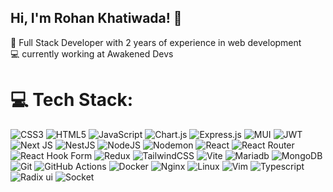 ## Hi, I'm Rohan Khatiwada! 👋

🚀 Full Stack Developer with 2 years of experience in web development<br/>
💻 currently working at Awakened Devs<br/>

# 💻 Tech Stack:
![CSS3](https://img.shields.io/badge/css3-%231572B6.svg?style=for-the-badge&logo=css3&logoColor=white) ![HTML5](https://img.shields.io/badge/html5-%23E34F26.svg?style=for-the-badge&logo=html5&logoColor=white) ![JavaScript](https://img.shields.io/badge/javascript-%23323330.svg?style=for-the-badge&logo=javascript&logoColor=%23F7DF1E)  ![Chart.js](https://img.shields.io/badge/chart.js-F5788D.svg?style=for-the-badge&logo=chart.js&logoColor=white) ![Express.js](https://img.shields.io/badge/express.js-%23404d59.svg?style=for-the-badge&logo=express&logoColor=%2361DAFB) ![MUI](https://img.shields.io/badge/MUI-%230081CB.svg?style=for-the-badge&logo=mui&logoColor=white) ![JWT](https://img.shields.io/badge/JWT-black?style=for-the-badge&logo=JSON%20web%20tokens) ![Next JS](https://img.shields.io/badge/Next-black?style=for-the-badge&logo=next.js&logoColor=white) ![NestJS](https://img.shields.io/badge/nestjs-%23E0234E.svg?style=for-the-badge&logo=nestjs&logoColor=white) ![NodeJS](https://img.shields.io/badge/node.js-6DA55F?style=for-the-badge&logo=node.js&logoColor=white) ![Nodemon](https://img.shields.io/badge/NODEMON-%23323330.svg?style=for-the-badge&logo=nodemon&logoColor=%BBDEAD) ![React](https://img.shields.io/badge/React-%230B2C4A?style=for-the-badge&logo=React&logoColor=%2361DAFB
) ![React Router](https://img.shields.io/badge/React_Router-CA4245?style=for-the-badge&logo=react-router&logoColor=white) ![React Hook Form](https://img.shields.io/badge/React%20Hook%20Form-%23EC5990.svg?style=for-the-badge&logo=reacthookform&logoColor=white) ![Redux](https://img.shields.io/badge/redux-%23593d88.svg?style=for-the-badge&logo=redux&logoColor=white)  ![TailwindCSS](https://img.shields.io/badge/tailwindcss-%2338B2AC.svg?style=for-the-badge&logo=tailwind-css&logoColor=white) ![Vite](https://img.shields.io/badge/vite-%23646CFF.svg?style=for-the-badge&logo=vite&logoColor=white)  ![Mariadb](https://img.shields.io/badge/mariadb-blue?style=for-the-badge&logo=mariaDB&logoColor=%23003545) ![MongoDB](https://img.shields.io/badge/MongoDB-%234ea94b.svg?style=for-the-badge&logo=mongodb&logoColor=white) ![Git](https://img.shields.io/badge/git-%23F05033.svg?style=for-the-badge&logo=git&logoColor=white) ![GitHub Actions](https://img.shields.io/badge/github%20actions-%232671E5.svg?style=for-the-badge&logo=githubactions&logoColor=white) ![Docker](https://img.shields.io/badge/docker-%230B2C4A?style=for-the-badge&logo=docker&logoColor=%232496ED) ![Nginx](https://img.shields.io/badge/nginx-%230B2C4A?style=for-the-badge&logo=nginx&logoColor=%23009639) ![Linux](https://img.shields.io/badge/linux-%230B2C4A?style=for-the-badge&logo=linux&logoColor=%23FCC624) ![Vim](https://img.shields.io/badge/vim-%230B2C4A?style=for-the-badge&logo=vim&logoColor=%23019733) ![Typescript](https://img.shields.io/badge/typescript-%230B2C4A?style=for-the-badge&logo=typescript&logoColor=%233178C6) ![Radix ui](https://img.shields.io/badge/RadixUI-blue?style=for-the-badge&logo=Radixui&logoColor=%23161618) ![Socket](https://img.shields.io/badge/socket.io-blue?style=for-the-badge&logo=socket.io&logoColor=%23010101)
